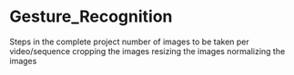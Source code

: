 # Gesture_Recognition
Steps in the complete project
   number of images to be taken per video/sequence
   cropping the images
   resizing the images
   normalizing the images
